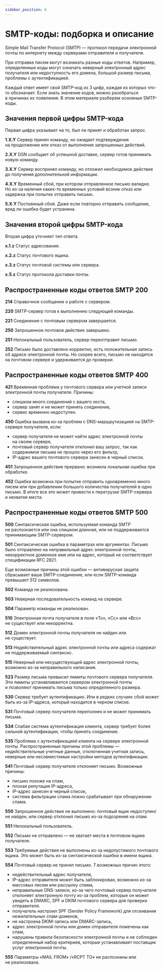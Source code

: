 ```yaml
---
sidebar_position: 6
---
```


# SMTP-коды: подборка и описание

Simple Mail Transfer Protocol (SMTP) — протокол передачи электронной почты по интернету между серверами отправителя и получателя.

При отправке писем могут возникать разные коды ответов. Например, определенные коды могут означать неверный электронный адрес получателя или недоступность его домена, большой размер письма, проблемы с&nbsp;аутентификацией.

Каждый ответ имеет свой SMTP-код из&nbsp;3&nbsp;цифр, каждая из&nbsp;которых что-то обозначает. Если знать значение кодов, можно разобраться в&nbsp;причинах их&nbsp;появления. В&nbsp;этом материале разберем основные SMTP-коды.

## Значения первой цифры SMTP-кода

Первая цифра указывает на&nbsp;то, был&nbsp;ли принят и&nbsp;обработан запрос.

**1.X.Y** Сервер принял команду, но&nbsp;ожидает подтверждения на&nbsp;продолжение или отказ от&nbsp;выполнения запрошенных действий.

**2.X.Y** DSN сообщает об&nbsp;успешной доставке, сервер готов принимать новую команду.

**3.X.Y** Сервер воспринял команду, но&nbsp;отложил необходимое действие до&nbsp;получения дополнительной информации.

**4.X.Y** Временный сбой, при котором отправленное письмо валидно. Но&nbsp;из-за наличия каких-то временных условий возник отказ или задержка при попытке отправить письмо.

**5.X.Y** Постоянный сбой. Даже если повторно отправить сообщение, вряд&nbsp;ли ошибка будет устранена.

## Значения второй цифры SMTP-кода

Вторая цифра уточняет тип ответа.

**x.1.z** Статус адресования.

**x.2.z** Статус почтового ящика.

**x.3.z** Статус почтовой системы или сервера.

**x.5.z** Статус протокола доставки почты.

## Распространенные коды ответов SMTP 200

**214** Справочное сообщение о&nbsp;работе с&nbsp;сервером.

**220** SMTP-сервер готов к&nbsp;выполнению следующей команды.

**221** Соединение с&nbsp;почтовым сервером завершается.

**250** Запрошенное почтовое действие завершено.

**251** Нелокальный пользователь, сервер переотправит письмо.

**252** Письмо было доставлено корректно, есть положительная запись об&nbsp;адресе электронной почты. Но&nbsp;скорее всего, письмо не&nbsp;находится на&nbsp;почтовом сервере и&nbsp;удерживается до&nbsp;проверки.

## Распространенные коды ответов SMTP 400

**421** Временная проблема у&nbsp;почтового сервера или учетной записи электронной почты получателя. Причины:

- слишком много соединений с&nbsp;вашего хоста,
- сервер занят и&nbsp;не&nbsp;может принять соединение,
- сервис временно недоступен.

**450** Ошибка вызвана из-за проблем с&nbsp;DNS-маршрутизацией на&nbsp;SMTP-сервере получателя, если:

- cервер получателя не&nbsp;может найти адрес электронной почты на&nbsp;своем сервере,
- почтовый сервер получателя отклонил ваш запрос, так как содержимое письма не&nbsp;прошло через его фильтр,
- IP-адрес вашего почтового сервера занесен в&nbsp;черный список.

**451** Запрошенное действие прервано: возникла локальная ошибка при обработке.

**452** Ошибка возможна при попытке отправить одновременно много писем или при добавлении большого количества получателей в&nbsp;одно письмо. В&nbsp;итоге все это может привести к&nbsp;перегрузке SMTP-сервера и&nbsp;нехватке места.

## Распространенные коды ответов SMTP 500

**500** Синтаксическая ошибка, используемая команда SMTP не&nbsp;распознается или она слишком длинная, или не&nbsp;поддерживается принимающим SMTP-сервером.

**501** Синтаксическая ошибка в&nbsp;параметрах или аргументах. Письмо было отправлено на&nbsp;неправильный адрес электронной почты, некорректное доменное имя или на&nbsp;адрес, который не&nbsp;соответствует спецификации RFC 2821.

Еще возможные причины этой ошибки&nbsp;&mdash; антивирусная защита сбрасывает ваше SMTP-соединение, или если SMTP-команда превышает 512&nbsp;символов.

**502** Команда не&nbsp;реализована.

**503** Неверная последовательность команд на&nbsp;сервере.

**504** Параметр команды не&nbsp;реализован.

**510** Электронная почта получателя в&nbsp;поле &laquo;To&raquo;, &laquo;Cc&raquo; или &laquo;Bcc&raquo; не&nbsp;существует или некорректна.

**512** Домен электронной почты получателя не&nbsp;найден или не&nbsp;существует.

**513** Недействительный адрес электронной почты или адреса содержат не&nbsp;поддерживаемый синтаксис.

**515** Неверный или несуществующий адрес электронной почты, возможно из-за неправильного написания.

**523** Размер письма превысил лимиты почтового сервера получателя.
Эти лимиты устанавливаются сервером электронной почты и&nbsp;позволяют принимать письма только определенного размера.

**530** Сервер требует аутентификацию. Или в&nbsp;редких случаях сбой может быть из-за IP-адреса, который находится в&nbsp;черном списке.

**531** Почтовый сервер получателя переполнен и&nbsp;не&nbsp;может принимать письма.

**534** Слабая система аутентификация клиента, сервер требует более сильной аутентификации, чтобы принять соединение.

**535** Проблема с&nbsp;аутентификацией клиента на&nbsp;сервере электронной почты. Распространенные причины этой проблемы&nbsp;&mdash; недействительные учетные данные, отключенная учетная запись, неверные или несовместимые настройки методов аутентификации.

**541** Почтовый сервер получателя отклоняет письмо. Возможные причины:

- письмо похоже на&nbsp;спам,
- плохая репутация IP-адреса,
- IP-адрес занесен в&nbsp;черный список,
- cистема фильтрации спама ложно срабатывает при обнаружении спама.

**550** Запрошенное действие не&nbsp;выполнено: почтовый ящик недоступен/не найден, или сервер отклонил письмо из-за подозрения на&nbsp;спам.

**551** Нелокальный пользователь.

**552** Письмо не&nbsp;отправлено&nbsp;&mdash; не&nbsp;хватает места в&nbsp;почтовом ящике получателя.

**553** Требуемые действия не&nbsp;выполнены из-за недопустимого почтового ящика. Это может быть из-за синтаксической ошибки в&nbsp;имени ящика.

**554** Почтовый сервер не&nbsp;принял письмо.&nbsp;7&nbsp;возможных причин этого:

- недействительный адрес получателя,
- IP-адрес отправителя может быть заблокирован, возможно из-за массовых писем или рассылку спама,
- неправильные DNS-записи, из-за чего почтовый сервер получателя отклоняет электронную почту из-за проблем, которые он&nbsp;может увидеть в&nbsp;DMARC, SPF и&nbsp;DKIM почтового сервера для проверки отправителя.
- получатель настроил SPF (Sender Policy Framework) для отсеивания нежелательных спам-доменов,
- не&nbsp;настроена DKIM-запись или DMARC-запись,
- адрес электронной почты или домен отправителя помечены как спам,
- нарушены правила безопасности электронной почты и&nbsp;не&nbsp;соблюден определенный набор критериев, которые устанавливает поставщик услуг электронной почты.

**555** Параметры &laquo;MAIL&nbsp;FROM&raquo; /&laquo;RCPT&nbsp;TO&raquo; не&nbsp;распознаны или не&nbsp;реализована.
